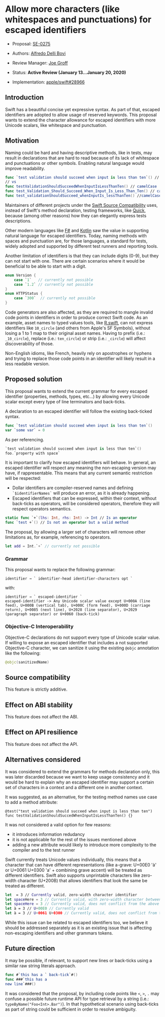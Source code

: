 # Allow more characters (like whitespaces and punctuations) for escaped identifiers

* Proposal: [SE-0275](0275-allow-more-characters-like-whitespaces-and-punctuations-for-escaped-identifiers.md)

* Authors: [Alfredo Delli Bovi](https://github.com/adellibovi)

* Review Manager: [Joe Groff](https://github.com/jckarter)

* Status: **Active Review (January 13...January 20, 2020)**

* Implementation: [apple/swift#28966](https://github.com/apple/swift/pull/28966)

## Introduction
Swift has a beautiful concise yet expressive syntax.
As part of that, escaped identifiers are adopted to allow usage of reserved keywords.
This proposal wants to extend the character allowance for escaped identifiers with more Unicode scalars, like whitespace and punctuation.

## Motivation

Naming could be hard and having descriptive methods, like in tests, may result in declarations that are hard to read because of its lack of whitespace and punctuations or other symbols. Enabling natural language would improve readability.

```swift
func `test validation should succeed when input is less than ten`() // currently not possible
// vs
func testValidationShouldSucceedWhenInputIsLessThanTen() // camelCase
func test_Validation_Should_Succeed_When_Input_Is_Less_Than_Ten() // camel_Case_Mixed_Snake_Case
func test_validationShouldSucceed_whenInputIs_lessThanTen() //camelCase_Mixed_SnakeCase_Grouped
```

Maintainers of different projects under the [Swift Source Compatibility](https://swift.org/source-compatibility/#current-list-of-projects) uses, instead of Swift's method declaration, testing frameworks, like [Quick](https://github.com/Quick/Quick), because (among other reasons) how they can elegantly express tests descriptions.

Other modern languages like [F#](https://fsharp.org) and [Kotlin](https://kotlinlang.org) saw the value in supporting natural language for escaped identifiers. Today, naming methods with spaces and punctuation are, for those languages, a standard for tests, widely adopted and supported by different test runners and reporting tools.

Another limitation of identifiers is that they can include digits (0-9), but they can not start with one.
There are certain scenarios where it would be beneficial to be able to start with a digit.
```swift
enum Version {
    case `1`   // currently not possible
    case `1.2` // currently not possible
}
enum HTTPStatus {
    case `300`  // currently not possible
}
```
Code generators are also affected, as they are required to mangle invalid code points in identifiers in order to produce correct Swift code.
As an example, asset names to typed values tools, like [R.swift](https://github.com/mac-cain13/R.swift), can not express identifiers like `10_circle` (and others from Apple's SF Symbols), without losing a 1 to 1 map to their original asset names. Having to prefix (i.e.: `_10_circle`), replace (i.e.: `ten_circle`) or strip (i.e.: `_circle`) will affect discoverability of those.

Non-English idioms, like French, heavily rely on apostrophes or hyphens and trying to replace those code points in an identifier will likely result in a less readable version.

## Proposed solution
This proposal wants to extend the current grammar for every escaped identifier (properties, methods, types, etc...) by allowing every Unicode scalar except every type of line terminators and back-ticks.

A declaration to an escaped identifier will follow the existing back-ticked syntax.
```swift
func `test validation should succeed when input is less than ten`()
var `some var` = 0
```

As per referencing.
```swift
`test validation should succeed when input is less than ten`()
foo.`property with space`
```

It is important to clarify how escaped identifiers will behave.
In general, an escaped identifier will respect any meaning the non-escaping version may have, if rappresentable.
This means that any current semantic restriction will be respected:
* Dollar identifiers are compiler-reserved names and defining ``` `$identifierNames` ``` will produce an error, as it is already happening.
* Escaped identifiers that can be expressed, within their context, without back-ticks as operators, will be considered operators, therefore they will respect operators semantics.
```swift
static func `+`(lhs: Int, rhs: Int) -> Int // Is an operator
func `test +`() // Is not an operator but a valid method
```

The proposal, by allowing a larger set of characters will remove other limitations as, for example, referencing to operators.
```swift
let add = Int.`+` // currently not possible
```

### Grammar
This proposal wants to replace the following grammar:
```
identifier → ` identifier-head identifier-characters opt `
```
with:
```
identifier → ` escaped-identifier `
escaped-identifier -> Any Unicode scalar value except U+000A (line feed), U+000B (vertical tab), U+000C (form feed), U+000D (carriage return), U+0085 (next line), U+2028 (line separator), U+2029 (paragraph separator) or U+0060 (back-tick)
```

### Objective-C Interoperability
Objective-C declarations do not support every type of Unicode scalar value.
If willing to expose an escaped identifier that includes a not supported Objective-C character, we can sanitize it using the existing `@objc` annotation like the following:
```swift
@objc(sanitizedName)
```

## Source compatibility
This feature is strictly additive.

## Effect on ABI stability
This feature does not affect the ABI.

## Effect on API resilience
This feature does not affect the API.

## Alternatives considered
It was considered to extend the grammars for methods declaration only, this was later discarded because we want to keep usage consistency and it would be hard to explain why an escaped identifier may support a certain set of characters in a context and a different one in another context.

It was suggested, as an alternative, for the testing method names use case to add a method attribute:
```
@test("test validation should succeed when input is less than ten")
func testValidationShouldSuccedWhenInputIsLessThanTen() {}
```
It was not considered a valid option for few reasons:
* it introduces information redudancy
* it is not applicable for the rest of the issues mentioned above
* adding a new attribute would likely to introduce more complexity to the compiler and to the test runner

Swift currently treats Unicode values individually, this means that a character that can have different representations (like a-grave: U+00E0 'à' or U+0061 U+0300 'a' + combining grave accent) will be treated as different identifiers. Swift also supports unprintable characters like zero-width character (U+200B) that allows identifiers that look the same be treated as different.
```swift
let ​ = 3 // Currently valid, zero-width character identifier
let space​Here = 3 // Currently valid, with zero-width character between `space` and `Here`
let spaceHere = 3 // Currently valid, does not conflict from the above because represented differently, no zero width character
let à = 3 // U+00E0 // Currently valid
let à = 3 // U+0061 U+0300 // Currently valid, does not conflict from the above because represented differently
```
While this issue can be related to escaped identifiers too, we believe it should be addressed separately as it is an existing issue that is affecting non-escaping identifiers and other grammars tokens.

## Future direction
It may be possible, if relevant, to support new lines or back-ticks using a similar raw string literals approach.
```swift
func #`this has a ` back-tick`#()
func ###`this has a 
new line`###()
```

It was considered that the proposal, by including code points like `<`, `>`, `.` may confuse a possible future runtime API for type retrieval by a string (i.e.: `typeByName("Foo<Int>.Bar")`). In that hypothetical scenario using back-ticks as part of string could be sufficient in order to resolve ambiguity. 
